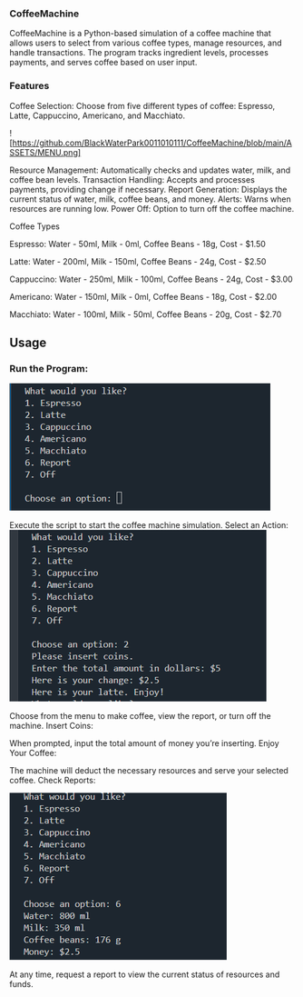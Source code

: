 ### CoffeeMachine


CoffeeMachine is a Python-based simulation of a coffee machine that allows users to select from various coffee types, manage resources, and handle transactions. The program tracks ingredient levels, processes payments, and serves coffee based on user input.


### Features
Coffee Selection: Choose from five different types of coffee: Espresso, Latte, Cappuccino, Americano, and Macchiato.



![https://github.com/BlackWaterPark0011010111/CoffeeMachine/blob/main/ASSETS/MENU.png]



Resource Management: Automatically checks and updates water, milk, and coffee bean levels.
Transaction Handling: Accepts and processes payments, providing change if necessary.
Report Generation: Displays the current status of water, milk, coffee beans, and money.
Alerts: Warns when resources are running low.
Power Off: Option to turn off the coffee machine.


Coffee Types

Espresso: Water - 50ml, Milk - 0ml, Coffee Beans - 18g, Cost - $1.50

Latte: Water - 200ml, Milk - 150ml, Coffee Beans - 24g, Cost - $2.50

Cappuccino: Water - 250ml, Milk - 100ml, Coffee Beans - 24g, Cost - $3.00

Americano: Water - 150ml, Milk - 0ml, Coffee Beans - 18g, Cost - $2.00

Macchiato: Water - 100ml, Milk - 50ml, Coffee Beans - 20g, Cost - $2.70


## Usage
### Run the Program:

![frst](https://github.com/BlackWaterPark0011010111/CoffeeMachine/blob/main/ASSETS/MENU.png)



Execute the script to start the coffee machine simulation.
Select an Action:
![scnd](https://github.com/BlackWaterPark0011010111/CoffeeMachine/blob/main/ASSETS/chose%20coffee.png)

Choose from the menu to make coffee, view the report, or turn off the machine.
Insert Coins:

When prompted, input the total amount of money you’re inserting.
Enjoy Your Coffee:

The machine will deduct the necessary resources and serve your selected coffee.
Check Reports:

![thrd](https://github.com/BlackWaterPark0011010111/CoffeeMachine/blob/main/ASSETS/report.png)

At any time, request a report to view the current status of resources and funds.